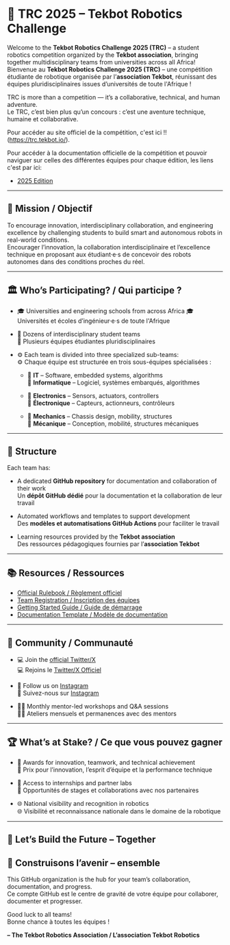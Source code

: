 # 🤖 TRC 2025 – Tekbot Robotics Challenge

Welcome to the **Tekbot Robotics Challenge 2025 (TRC)** – a student robotics competition organized by the **Tekbot association**, bringing together multidisciplinary teams from universities across all Africa!  
Bienvenue au **Tekbot Robotics Challenge 2025 (TRC)** – une compétition étudiante de robotique organisée par l’**association Tekbot**, réunissant des équipes pluridisciplinaires issues d’universités de toute l'Afrique !

TRC is more than a competition — it’s a collaborative, technical, and human adventure.  
Le TRC, c’est bien plus qu’un concours : c’est une aventure technique, humaine et collaborative.

Pour accéder au site officiel de la compétition, c'est ici !! (https://trc.tekbot.io/).


Pour accéder à la documentation officielle de la compétition et pouvoir naviguer sur celles des différentes équipes pour chaque édition, les liens c'est par ici: 
- [2025 Edition](https://tekbot-robotics-challenge.github.io/2025-Docs/)

---

## 🎯 Mission / Objectif

To encourage innovation, interdisciplinary collaboration, and engineering excellence by challenging students to build smart and autonomous robots in real-world conditions.  
Encourager l’innovation, la collaboration interdisciplinaire et l’excellence technique en proposant aux étudiant·e·s de concevoir des robots autonomes dans des conditions proches du réel.

---

## 🏛️ Who’s Participating? / Qui participe ?

- 🎓 Universities and engineering schools from across Africa
  🎓 Universités et écoles d’ingénieur·e·s de toute l'Afrique

- 👥 Dozens of interdisciplinary student teams  
  👥 Plusieurs équipes étudiantes pluridisciplinaires

- ⚙️ Each team is divided into three specialized sub-teams:  
  ⚙️ Chaque équipe est structurée en trois sous-équipes spécialisées :

  - 🧠 **IT** – Software, embedded systems, algorithms  
    🧠 **Informatique** – Logiciel, systèmes embarqués, algorithmes

  - 🔌 **Electronics** – Sensors, actuators, controllers  
    🔌 **Électronique** – Capteurs, actionneurs, contrôleurs

  - 🔧 **Mechanics** – Chassis design, mobility, structures  
    🔧 **Mécanique** – Conception, mobilité, structures mécaniques

---

## 🧠 Structure

Each team has:
- A dedicated **GitHub repository** for documentation and collaboration of their work  
  Un **dépôt GitHub dédié** pour la documentation et la collaboration de leur travail

- Automated workflows and templates to support development  
  Des **modèles et automatisations GitHub Actions** pour faciliter le travail

- Learning resources provided by the **Tekbot association**  
  Des ressources pédagogiques fournies par l’**association Tekbot**

---

## 📚 Resources / Ressources

- [Official Rulebook / Règlement officiel](https://example.com/rules)
- [Team Registration / Inscription des équipes](https://example.com/registration)
- [Getting Started Guide / Guide de démarrage](https://example.com/getting-started)
- [Documentation Template / Modèle de documentation](https://github.com/TRC-2025/team-docs-template)

---

## 💬 Community / Communauté

- 💻 Join the [official Twitter/X](https://x.com/tekbot_robotics)  
  💻 Rejoins le [Twitter/X Officiel](https://x.com/tekbot_robotics)

- 📸 Follow us on [Instagram](https://instagram.com/tekbot_robotics)  
  📸 Suivez-nous sur [Instagram](https://instagram.com/tekbot_robotics)

- 🧑‍🏫 Monthly mentor-led workshops and Q&A sessions  
  🧑‍🏫 Ateliers mensuels et permanences avec des mentors

---

## 🏆 What’s at Stake? / Ce que vous pouvez gagner

- 🥇 Awards for innovation, teamwork, and technical achievement  
  🥇 Prix pour l’innovation, l’esprit d’équipe et la performance technique

- 🧪 Access to internships and partner labs  
  🧪 Opportunités de stages et collaborations avec nos partenaires

- 🌐 National visibility and recognition in robotics  
  🌐 Visibilité et reconnaissance nationale dans le domaine de la robotique

---

## 🚀 Let’s Build the Future – Together  
## 🚀 Construisons l’avenir – ensemble

This GitHub organization is the hub for your team’s collaboration, documentation, and progress.  
Ce compte GitHub est le centre de gravité de votre équipe pour collaborer, documenter et progresser.

Good luck to all teams!  
Bonne chance à toutes les équipes !

**– The Tekbot Robotics Association / L’association Tekbot Robotics**
